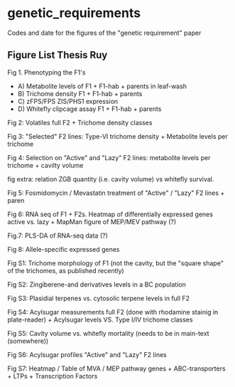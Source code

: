 # genetic_requirements
Codes and date for the figures of the "genetic requirement" paper

## Figure List Thesis Ruy 

Fig 1. Phenotyping the F1's
* A) Metabolite levels of F1 + F1-hab + parents in leaf-wash
* B) Trichome density  F1 + F1-hab + parents
* C) zFPS/FPS ZIS/PHS1 expression
* D) Whitefly clipcage assay F1 + F1-hab + parents

Fig 2: Volatiles full F2 + Trichome density classes 

Fig 3: "Selected" F2 lines: Type-VI trichome density + Metabolite levels per trichome

Fig 4: Selection on "Active" and "Lazy" F2 lines: metabolite levels per trichome + cavilty volume

fig extra: relation ZGB quantity (i.e. cavity volume) vs whitefly survival.

Fig 5: Fosmidomycin / Mevastatin treatment of "Active" / "Lazy" F2 lines + paren

Fig 6: RNA seq of F1 + F2s. Heatmap of differentially expressed genes active vs. lazy + MapMan figure of MEP/MEV pathway (?)

Fig.7: PLS-DA of RNA-seq data (?)

Fig 8: Allele-specific expressed genes

Fig S1: Trichome morphology of F1 (not the cavity, but the "square shape" of the trichomes, as published recently) 

Fig S2: Zingiberene-and derivatives levels in a BC population

Fig S3: Plasidial terpenes vs. cytosolic terpene levels in full F2 

Fig S4: Acylsugar measurements full F2 (done with rhodamine stainig in plate-reader) + Acylsugar levels VS. Type I/IV trichome classes

Fig S5: Cavity volume vs. whitefly mortality (needs to be in main-text (somewhere))

Fig S6: Acylsugar profiles "Active" and "Lazy" F2 lines

Fig S7: Heatmap / Table of MVA / MEP pathway genes + ABC-transporters + LTPs + Transcription Factors

